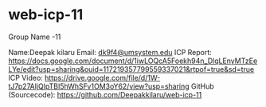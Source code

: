 
# web-icp-11

Group Name -11

Name:Deepak kilaru
Email: dk9f4@umsystem.edu
ICP Report: https://docs.google.com/document/d/1iwLOQcA5Foekh94n_DlqLEnyMTzEeLYe/edit?usp=sharing&ouid=117219357799559337021&rtpof=true&sd=true
ICP Video: https://drive.google.com/file/d/1W-tJ7p27AIjQlpTBI5hWhSFv1OM3oY62/view?usp=sharing
GitHub (Sourcecode): https://github.com/Deepakkilaru/web-icp-11
